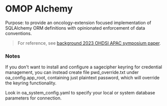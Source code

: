 # OMOP Alchemy

Purpose: to provide an oncology-extension focused implementation of SQLAlchemy ORM definitions with opinionated enforcement of data conventions.

> For reference, see [background 2023 OHDSI APAC symposium paper](https://github.com/AustralianCancerDataNetwork/OMOP_Alchemy/blob/main/notebooks/ORMforResearchReadyData_APAC2023.pdf).

### Notes

If you don't want to install and configure a sagecipher keyring for credential management, you can instead create file pwd_override.txt under oa_config.app_root, containing just plaintext password, which will override the keyring functionality. 

Look in oa_system_config.yaml to specify your local or system database parameters for connection.